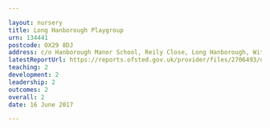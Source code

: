 ```yaml
---

layout: nursery
title: Long Hanborough Playgroup
urn: 134441
postcode: OX29 8DJ
address: c/o Hanborough Manor School, Reily Close, Long Hanborough, Witney, Oxfordshire, OX29 8DJ
latestReportUrl: https://reports.ofsted.gov.uk/provider/files/2706493/urn/134441.pdf
teaching: 2
development: 2
leadership: 2
outcomes: 2
overall: 2
date: 16 June 2017

---
```

